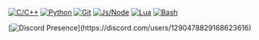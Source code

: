 [![C/C++](https://img.shields.io/badge/C%2FC%2B%2B-00599C?logo=c&logoColor=white)]()
[![Python](https://img.shields.io/badge/Python-3776AB?logo=python&logoColor=white)]()
[![Git](https://img.shields.io/badge/Git-F05032?logo=git&logoColor=white)]()
[![Js/Node](https://img.shields.io/badge/Js%2FNode-339933?logo=javascript&logoColor=white)]()
[![Lua](https://img.shields.io/badge/Lua-2C2D72?logo=lua&logoColor=white)]()
[![Bash](https://img.shields.io/badge/Bash-4EAA25?logo=gnubash&logoColor=white)]()

[![Discord Presence](https://lanyard.cnrad.dev/api/1290478829168623616?theme=dark&bg=111110&hideDiscrim=true&borderRadius=30px&hideBadges=true&idleMessage=Coding%20CSharp%20or%20Python...)](https://discord.com/users/1290478829168623616)
